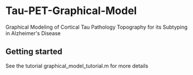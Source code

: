 # Tau-PET-Graphical-Model
Graphical Modeling of Cortical Tau Pathology Topography for its Subtyping in Alzheimer's Disease

## Getting started
See the tutorial graphical_model_tutorial.m for more details
